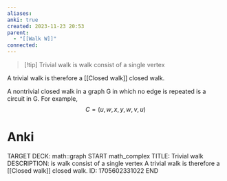 ```yaml
---
aliases: 
anki: true
created: 2023-11-23 20:53
parent:
  - "[[Walk W]]"
connected:
---
```


> [!tip] Trivial walk
is walk consist of a single vertex 

A trivial walk is therefore a [[Closed walk]] closed walk.


A nontrivial closed walk in a graph G in which no edge is repeated is a circuit in G. 
For example,
$$C = (u,w,x,y,w,v,u)$$


# Anki
TARGET DECK: math::graph
START
math_complex
TITLE: Trivial walk
DESCRIPTION: is walk consist of a single vertex
A trivial walk is therefore a [[Closed walk]] closed walk.
ID: 1705602331022
END










